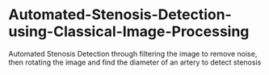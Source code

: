 # Automated-Stenosis-Detection-using-Classical-Image-Processing
Automated Stenosis Detection through filtering the image to remove noise, then rotating the image and find the diameter of an artery to detect stenosis
